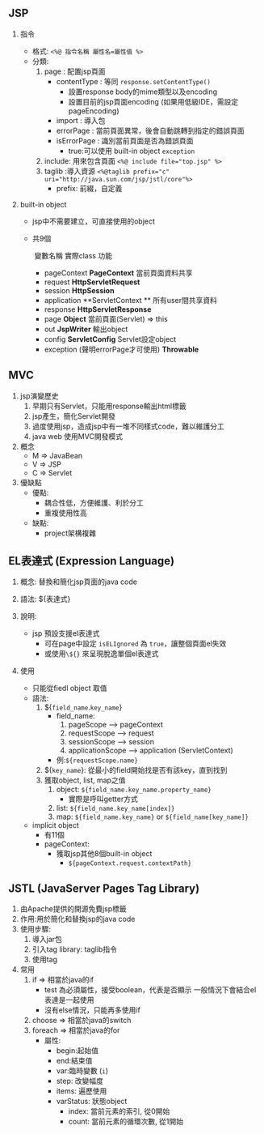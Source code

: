 ## JSP

1. 指令
   * 格式: `<%@ 指令名稱 屬性名=屬性值 %>`
   * 分類:
     1. page : 配置jsp頁面
        * contentType : 等同 `response.setContentType()`
          * 設置response body的mime類型以及encoding
          * 設置目前的jsp頁面encoding (如果用低級IDE，需設定pageEncoding)
        * import : 導入包
        * errorPage : 當前頁面異常，後會自動跳轉到指定的錯誤頁面
        * isErrorPage : 識別當前頁面是否為錯誤頁面
          * true:可以使用 built-in object `exception`
     2. include: 用來包含頁面 `<%@ include file="top.jsp" %>`
     3. taglib :導入資源 `<%@taglib prefix="c" uri="http://java.sun.com/jsp/jstl/core"%>`
        * prefix: 前綴，自定義

2. built-in object

   * jsp中不需要建立，可直接使用的object

   * 共9個

     ​		  變數名稱                                                                   實際class                                            功能

     * pageContext                                                            **PageContext**                            當前頁面資料共享
     * request                                                                **HttpServletRequest**          
     * session                                                                      **HttpSession**                   
     * application                                                             **ServletContext **                        所有user間共享資料
     * response                                                              **HttpServletResponse**
     * page                                                                                **Object**                          當前頁面(Servlet) => this
     * out                                                                                 **JspWriter**                                     輸出object
     * config                                                                        **ServletConfig**                              Servlet設定object
     * exception (聲明errorPage才可使用)                        **Throwable**

## MVC

1. jsp演變歷史
   1. 早期只有Servlet，只能用response輸出html標籤
   2. jsp產生，簡化Servlet開發
   3. 過度使用jsp，造成jsp中有一堆不同樣式code，難以維護分工
   4. java web 使用MVC開發模式
2. 概念
   * M => JavaBean
   * V => JSP
   * C => Servlet
3. 優缺點
   * 優點:
     * 耦合性低，方便維護、利於分工
     * 重複使用性高
   * 缺點:
     * project架構複雜

## EL表達式 (Expression Language)

1. 概念: 替換和簡化jsp頁面的java code
2. 語法: ${表達式}
3. 說明:
   * jsp 預設支援el表達式
     * 可在page中設定 `isELIgnored` 為 `true`，讓整個頁面el失效
     * 或使用`\${}` 來呈現脫逸單個el表達式

4. 使用
   * 只能從fiedl object 取值
   * 語法:
     1. ${`field_name`.`key_name`}
        * field_name:
          1. pageScope             --> pageContext
          2. requestScope        --> request
          3. sessionScope         --> session
          4. applicationScope  --> application (ServletContext)
        * 例:`${requestScope.name}`
     2. ${`key_name`}: 從最小的field開始找是否有該key，直到找到
     3. 獲取object, list, map之值
        1. object: `${field_name.key_name.property_name}`
           * 實際是呼叫getter方式
        2. list:  `${field_name.key_name[index]}`
        3. map: `${field_name.key_name}`  or  `${field_name[key_name]}`
   * implicit object
     * 有11個
     * pageContext:
       * 獲取jsp其他8個built-in object
         * `${pageContext.request.contextPath}`

## JSTL (JavaServer Pages Tag Library)

1. 由Apache提供的開源免費jsp標籤
2. 作用:用於簡化和替換jsp的java code
3. 使用步驟:
   1. 導入jar包
   2. 引入tag library: taglib指令
   3. 使用tag
4. 常用
   1. if                => 相當於java的if
      * test 為必須屬性，接受boolean，代表是否顯示
        一般情況下會結合el表達是一起使用
      * 沒有else情況，只能再多使用if
   2. choose      => 相當於java的switch
   3. foreach     => 相當於java的for
      * 屬性:
        * begin:起始值
        * end:結束值
        * var:臨時變數 (`i`)
        * step: 改變幅度
        * items: 遍歷使用
        * varStatus: 狀態object
          * index: 當前元素的索引, 從0開始
          * count: 當前元素的循環次數, 從1開始

